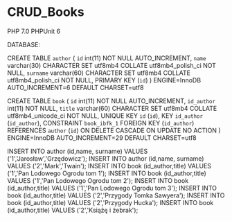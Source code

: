 # CRUD_Books

PHP 7.0
PHPUnit 6

DATABASE:

CREATE TABLE `author` (
 `id` int(11) NOT NULL AUTO_INCREMENT,
 `name` varchar(30) CHARACTER SET utf8mb4 COLLATE utf8mb4_polish_ci NOT NULL,
 `surname` varchar(60) CHARACTER SET utf8mb4 COLLATE utf8mb4_polish_ci NOT NULL,
 PRIMARY KEY (`id`)
) ENGINE=InnoDB AUTO_INCREMENT=6 DEFAULT CHARSET=utf8

CREATE TABLE `book` (
 `id` int(11) NOT NULL AUTO_INCREMENT,
 `id_author` int(11) NOT NULL,
 `title` varchar(60) CHARACTER SET utf8mb4 COLLATE utf8mb4_unicode_ci NOT NULL,
 UNIQUE KEY `id` (`id`),
 KEY `id_author` (`id_author`),
 CONSTRAINT `book_ibfk_1` FOREIGN KEY (`id_author`) REFERENCES `author` (`id`) ON DELETE CASCADE ON UPDATE NO ACTION
) ENGINE=InnoDB AUTO_INCREMENT=29 DEFAULT CHARSET=utf8


INSERT INTO author (id,name, surname) VALUES ('1','Jarosław','Grzędowicz');
INSERT INTO author (id,name, surname) VALUES ('2','Mark','Twain');
INSERT INTO book (id_author,title) VALUES ('1','Pan Lodowego Ogrodu tom 1');
INSERT INTO book (id_author,title) VALUES ('1','Pan Lodowego Ogrodu tom 2');
INSERT INTO book (id_author,title) VALUES ('1','Pan Lodowego Ogrodu tom 3');
INSERT INTO book (id_author,title) VALUES ('2','Przygody Tomka Sawyera');
INSERT INTO book (id_author,title) VALUES ('2','Przygody Hucka');
INSERT INTO book (id_author,title) VALUES ('2','Książę i żebrak');

